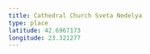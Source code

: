 ```yaml
---
title: Cathedral Church Sveta Nedelya
type: place
latitude: 42.6967173
longitude: 23.321277
---
```

